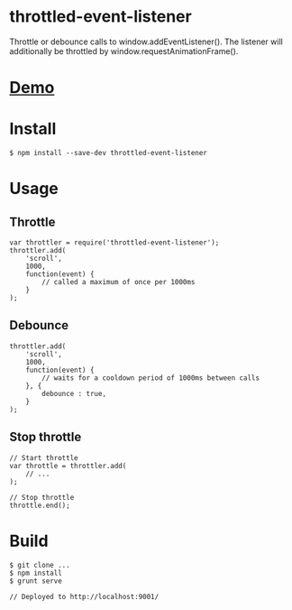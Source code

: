 # throttled-event-listener

Throttle or debounce calls to window.addEventListener(). The listener will additionally be throttled by window.requestAnimationFrame().

# [Demo](https://vivmaha.github.io/throttled-event-listener)

# Install

    $ npm install --save-dev throttled-event-listener

# Usage

## Throttle

    var throttler = require('throttled-event-listener');
    throttler.add(
        'scroll',
        1000,
        function(event) {
            // called a maximum of once per 1000ms
        }
    );

## Debounce

    throttler.add(
        'scroll',
        1000,
        function(event) {
            // waits for a cooldown period of 1000ms between calls
        }, {
            debounce : true,
        }
    );

## Stop throttle

    // Start throttle
    var throttle = throttler.add(
        // ...
    );
    
    // Stop throttle
    throttle.end();

# Build

    $ git clone ...
    $ npm install
    $ grunt serve

    // Deployed to http://localhost:9001/
